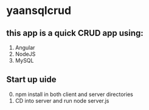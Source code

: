 # yaansqlcrud

## this app is a quick CRUD app using:

1. Angular
2. NodeJS
3. MySQL

## Start up uide

0. npm install in both client and server directories
1. CD into server and run node server.js
